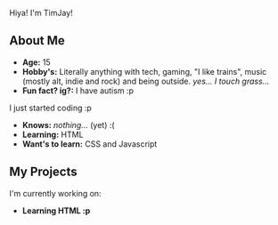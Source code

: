 Hiya! I'm TimJay!
## About Me

- **Age:** 15
- **Hobby's:** Literally anything with tech, gaming, "I like trains", music (mostly alt, indie and rock) and being outside. *yes... I touch grass...*
- **Fun fact? ig?:** I have autism :p

I just started coding :p
- **Knows:** *nothing...* (yet) :(
- **Learning:** HTML
- **Want's to learn:** CSS and Javascript

## My Projects

I'm currently working on:

- **Learning HTML :p**
